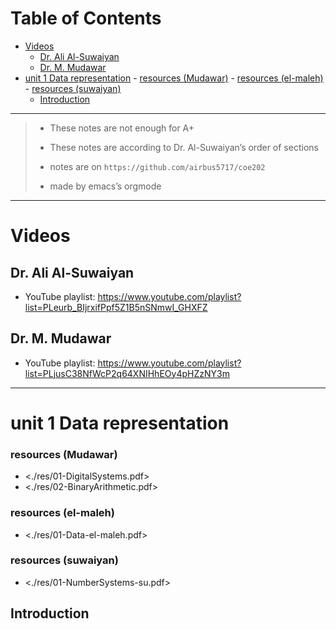 
# Table of Contents

-   [Videos](#org91e9314)
    -   [Dr. Ali Al-Suwaiyan](#org5689dc8)
    -   [Dr. M. Mudawar](#orgc84e651)
-   [unit 1 Data representation](#org6b85809)
        -   [resources (Mudawar)](#org125ee70)
        -   [resources (el-maleh)](#org8a61cb5)
        -   [resources (suwaiyan)](#org26ee24e)
    -   [Introduction](#orga39d056)

---

> -   These notes are not enough for A+
> 
> -   These notes are according to Dr. Al-Suwaiyan&rsquo;s order of sections
> 
> -   notes are on `https://github.com/airbus5717/coe202`
> 
> -   made by emacs&rsquo;s orgmode

---


<a id="org91e9314"></a>

# Videos


<a id="org5689dc8"></a>

## Dr. Ali Al-Suwaiyan

-   YouTube playlist: <https://www.youtube.com/playlist?list=PLeurb_BIjrxifPpf5Z1B5nSNmwI_GHXFZ>


<a id="orgc84e651"></a>

## Dr. M. Mudawar

-   YouTube playlist: <https://www.youtube.com/playlist?list=PLjusC38NfWcP2q64XNIHhEOy4pHZzNY3m>

---


<a id="org6b85809"></a>

# unit 1 Data representation


<a id="org125ee70"></a>

### resources (Mudawar)

-   <./res/01-DigitalSystems.pdf>
-   <./res/02-BinaryArithmetic.pdf>


<a id="org8a61cb5"></a>

### resources (el-maleh)

-   <./res/01-Data-el-maleh.pdf>


<a id="org26ee24e"></a>

### resources (suwaiyan)

-   <./res/01-NumberSystems-su.pdf>


<a id="orga39d056"></a>

## Introduction

